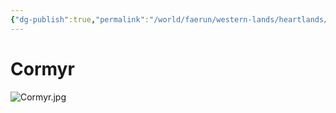```yaml
---
{"dg-publish":true,"permalink":"/world/faerun/western-lands/heartlands/cormyr/"}
---
```



# Cormyr

![Cormyr.jpg](/img/user/Images/Cormyr.jpg)